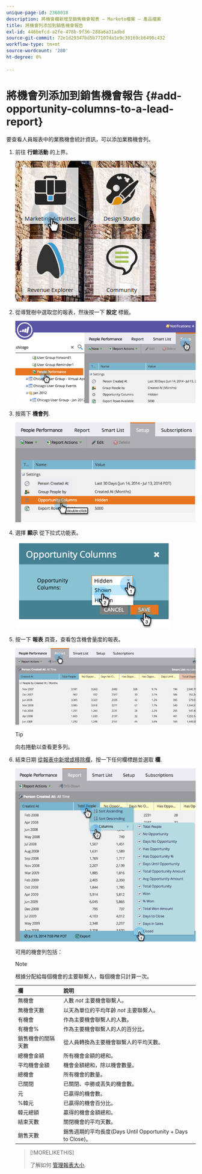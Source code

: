```yaml
---
unique-page-id: 2360018
description: 將機會欄新增至銷售機會報表 — Marketo檔案 — 產品檔案
title: 將機會列添加到銷售機會報告
exl-id: 446befcd-a2fe-478b-9f36-288a6a31adbd
source-git-commit: 72e1d29347bd5b77107da1e9c30169cb6490c432
workflow-type: tm+mt
source-wordcount: '280'
ht-degree: 0%

---
```


# 將機會列添加到銷售機會報告 {#add-opportunity-columns-to-a-lead-report}

要查看人員報表中的業務機會統計資訊，可以添加業務機會列。

1. 前往 **行銷活動** 的上界。

   ![](assets/ma.png)

1. 從導覽樹中選取您的報表，然後按一下 **設定** 標籤。

   ![](assets/two.png)

1. 按兩下 **機會列**.

   ![](assets/three.png)

1. 選擇 **顯示** 從下拉式功能表。

   ![](assets/image2014-9-16-12-3a50-3a33.png)

1. 按一下 **報表** 頁簽，查看包含機會量度的報表。

   ![](assets/five.png)

   >[!TIP]
   >
   >向右捲動以查看更多列。

1. 結束日期 [從報表中新增或移除欄](/help/marketo/product-docs/reporting/basic-reporting/editing-reports/select-report-columns.md)，按一下任何欄標題並選取 **欄**.

   ![](assets/six.png)

   可用的機會列包括：

   >[!NOTE]
   >
   >根據分配給每個機會的主要聯繫人，每個機會只計算一次。

   | 欄 | 說明 |
   |---|---|
   | 無機會 | 人數 *not* 主要機會聯繫人。 |
   | 無機會天數 | 以天為單位的平均年齡 *not* 主要聯繫人。 |
   | 有機會 | 作為主要機會聯繫人的人數。 |
   | 有機會% | 作為主要機會聯繫人的人的百分比。 |
   | 銷售機會的間隔天數 | 從人員轉換為主要機會聯繫人的平均天數。 |
   | 總機會金額 | 所有機會金額的總和。 |
   | 平均機會金額 | 機會金額總和，除以機會數量。 |
   | 總機會 | 所有機會的數量。 |
   | 已關閉 | 已關閉、中勝或丟失的機會數。 |
   | 元 | 已贏得的機會數。 |
   | %韓元 | 已贏得的機會百分比。 |
   | 韓元總額 | 贏得的機會金額總和。 |
   | 結束天數 | 關閉機會的平均天數。 |
   | 銷售天數 | 銷售週期的平均長度(Days Until Opportunity + Days to Close)。 |

   >[!MORELIKETHIS]
   >
   >了解如何 [管理報表大小](/help/marketo/product-docs/reporting/basic-reporting/editing-reports/configure-report-size.md).
